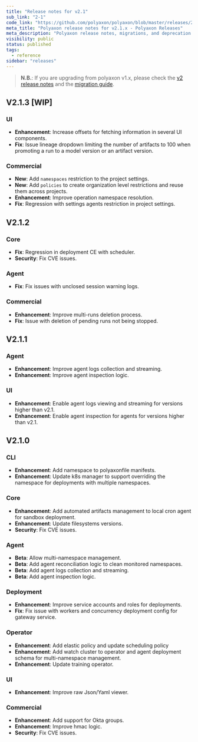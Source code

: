 ```yaml
---
title: "Release notes for v2.1"
sub_link: "2-1"
code_link: "https://github.com/polyaxon/polyaxon/blob/master/releases/2-1.md"
meta_title: "Polyaxon release notes for v2.1.x - Polyaxon Releases"
meta_description: "Polyaxon release notes, migrations, and deprecation notes for v2.1.x."
visibility: public
status: published
tags:
  - reference
sidebar: "releases"
---
```


> **N.B.**: If you are upgrading from polyaxon v1.x, please check the [v2 release notes](/docs/releases/2-0/) and the [migration guide](/docs/resources/migration/#migration-from-v1x-to-v2y).

## V2.1.3 [WIP]

### UI

 * **Enhancement**: Increase offsets for fetching information in several UI components.
 * **Fix**: Issue lineage dropdown limiting the number of artifacts to 100 when promoting a run to a model version or an artifact version.

### Commercial

  * **New**: Add `namespaces` restriction to the project settings.
  * **New**: Add `policies` to create organization level restrictions and reuse them across projects.
  * **Enhancement**: Improve operation namespace resolution.
  * **Fix**: Regression with settings agents restriction in project settings.

## V2.1.2

### Core

 * **Fix**: Regression in deployment CE with scheduler.
 * **Security**: Fix CVE issues.

### Agent

 * **Fix**: Fix issues with unclosed session warning logs.

### Commercial

  * **Enhancement**: Improve multi-runs deletion process.
  * **Fix**: Issue with deletion of pending runs not being stopped.

## V2.1.1

### Agent

 * **Enhancement**: Improve agent logs collection and streaming.
 * **Enhancement**: Improve agent inspection logic.

### UI

 * **Enhancement**: Enable agent logs viewing and streaming for versions higher than v2.1.
 * **Enhancement**: Enable agent inspection for agents for versions higher than v2.1.



## V2.1.0

### CLI

 * **Enhancement**: Add namespace to polyaxonfile manifests.
 * **Enhancement**: Update k8s manager to support overriding the namespace for deployments with multiple namespaces.

### Core

 * **Enhancement**: Add automated artifacts management to local cron agent for sandbox deployment.
 * **Enhancement**: Update filesystems versions.
 * **Security**: Fix CVE issues.

### Agent

 * **Beta**: Allow multi-namespace management.
 * **Beta**: Add agent reconciliation logic to clean monitored namespaces.
 * **Beta**: Add agent logs collection and streaming.
 * **Beta**: Add agent inspection logic.

### Deployment

 * **Enhancement**: Improve service accounts and roles for deployments.
 * **Fix**: Fix issue with workers and concurrency deployment config for gateway service.

### Operator

 * **Enhancement**: Add elastic policy and update scheduling policy
 * **Enhancement**: Add watch cluster to operator and agent deployment schema for multi-namespace management.
 * **Enhancement**: Update training operator.

### UI

 * **Enhancement**: Improve raw Json/Yaml viewer.

### Commercial

  * **Enhancement**: Add support for Okta groups.
  * **Enhancement**: Improve hmac logic.
  * **Security**: Fix CVE issues.
